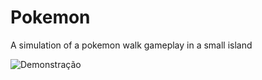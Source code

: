 # Pokemon

A simulation of a pokemon walk gameplay in a small island

![Demonstração](Animation.gif)
